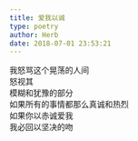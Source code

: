 ```yaml
---  
title: 爱我以诚  
type: poetry  
author: Herb  
date: 2018-07-01 23:53:21    
---  
```

我怒骂这个晃荡的人间  
怒视其  
模糊和犹豫的部分    
如果所有的事情都那么真诚和热烈  
如果你以赤诚爱我  
我必回以坚决的吻